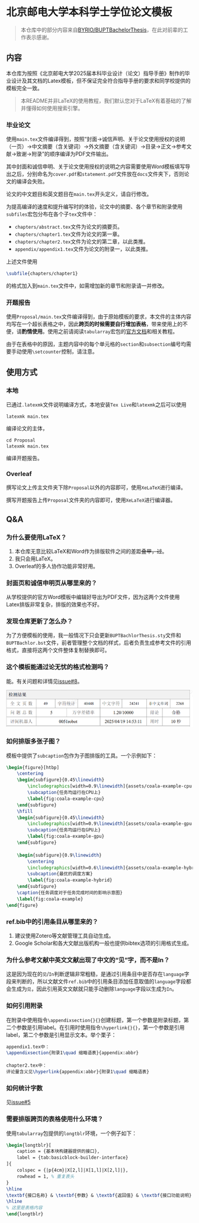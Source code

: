 # 北京邮电大学本科学士学位论文模板

> 本仓库中的部分内容来自[BYRIO/BUPTBachelorThesis](https://github.com/BYRIO/BUPTBachelorThesis)，在此对前辈的工作表示感谢。

## 内容

本仓库为按照《北京邮电大学2025届本科毕业设计（论文）指导手册》制作的毕业设计及其文档的Latex模板，但不保证完全符合指导手册的要求和同学校提供的模板完全一致。

> 本README并非LaTeX的使用教程，我们默认您对于LaTeX有着基础的了解并懂得如何使用搜索引擎。

### 毕业论文

使用`main.tex`文件编译得到，按照“封面→诚信声明、关于论文使用授权的说明（一页）→中文摘要（含关键词）→外文摘要（含关键词）→目录→正文→参考文献→致谢→附录”的顺序编译为PDF文件输出。

其中封面和诚信申明、关于论文使用授权的说明之内容需要使用Word模板填写导出之后，分别命名为`cover.pdf`和`statement.pdf`文件放在`docs`文件夹下，否则论文的编译会失败。

论文的中文题目和英文题目在`main.tex`开头定义，请自行修改。

为提高编译的速度和提升编写时的体验，论文中的摘要、各个章节和附录使用`subfiles`宏包分布在各个子`tex`文件中：

- `chapters/abstract.tex`文件为论文的摘要页。
- `chapters/chapter1.tex`文件为论文的第一章。
- `chapters/chapter2.tex`文件为论文的第二章，以此类推。
- `appendix/appendix1.tex`文件为论文的附录一，以此类推。

上述文件使用

```latex
\subfile{chapters/chapter1}
```

的格式加入到`main.tex`文件中，如需增加新的章节和附录请一并修改。

### 开题报告

使用`Proposal/main.tex`文件编译得到，由于原始模板的要求，本文件的主体内容均写在一个超长表格之中，因此**跨页的时候需要自行增加表格**，带来使用上的不便，请**酌情使用**。使用之前请阅读`tabularray`宏包的[官方文档](http://mirrors.ctan.org/macros/latex/contrib/tabularray/tabularray.pdf)和相关教程。

由于在表格中的原因，主题内容中的每个单元格的`section`和`subsection`编号均需要手动使用`\setcounter`控制，请注意。

## 使用方式

### 本地

已通过`.latexmk`文件说明编译方式，本地安装`Tex Live`和`latexmk`之后可以使用

```shell
latexmk main.tex
```

编译论文的主体，

```shell
cd Proposal
latexmk main.tex
```

编译开题报告。

### Overleaf

撰写论文上传主文件夹下除`Proposal`以外的内容即可，使用`XeLaTeX`进行编译。

撰写开题报告上传`Proposal`文件夹的内容即可，使用`XeLaTeX`进行编译器。

## Q&A

### 为什么要使用LaTeX？

1. 本仓库无意比较LaTeX和Word作为排版软件之间的差距~~叠甲，过~~。
2. 我只会用LaTeX。
3. Overleaf的多人协作功能非常好用。

### 封面页和诚信申明页从哪里来的？

从学校提供的官方Word模板中编辑好导出为PDF文件，因为这两个文件使用Latex排版非常复杂，排版的效果也不好。

### 发现仓库更新了怎么办？

为了方便模板的使用，我一般情况下只会更新`BUPTBachlorThesis.sty`文件和`BUPTBachlor.bst`文件，前者管理整个文档的样式，后者负责生成参考文件的引用格式，直接将这两个文件整体复制替换即可。

### 这个模板能通过论无忧的格式检测吗？

能。有关问题和详情见[issue#8](https://github.com/jackfiled/BUPTBachelorThesis/issues/8)。

![](./assets/lun51.png)

### 如何排版多张子图？

模板中提供了`subcaption`包作为子图排版的工具。一个示例如下：

```latex
\begin{figure}[htbp]
    \centering
    \begin{subfigure}{0.45\linewidth}
        \includegraphics[width=0.9\linewidth]{assets/coala-example-cpu.png}
        \subcaption{任务均运行在CPU上}
        \label{fig:coala-example-cpu}
    \end{subfigure}
    \hfill
    \begin{subfigure}{0.45\linewidth}
        \includegraphics[width=0.9\linewidth]{assets/coala-example-gpu.png}
        \subcaption{任务均运行在GPU上}
        \label{fig:coala-example-gpu}
    \end{subfigure}
    
    \begin{subfigure}{0.9\linewidth}
        \centering
        \includegraphics[width=0.6\linewidth]{assets/coala-example-hybrid.png}
        \subcaption{最优的调度方案}
        \label{fig:coala-example-hybrid}
    \end{subfigure}
    \caption{任务调度对于任务完成时间的影响示意图}
    \label{fig:coala-example}
\end{figure}
```

### ref.bib中的引用条目从哪里来的？

1. 建议使用Zotero等文献管理工具自动生成。
2. Google Scholar和各大文献出版机构一般也提供bibtex选项的引用格式生成。

### 为什么参考文献中英文文献出现了中文的“见”字，而不是In？

这是因为现在的`见`/`In`判断逻辑非常粗糙，是通过引用条目中是否存在`language`字段来判断的，所以文献文件`ref.bib`中的引用条目添加任意取值的`language`字段都会生成为`见`，因此引用英文文献就只能手动删除`language`字段以生成为`In`。

### 如何引用附录

在附录中使用指令`\appendixsection{}{}`创建标题，第一个参数是附录标题，第二个参数是引用label。在引用时使用指令`\hyperlink{}{}`，第一个参数是引用label，第二个参数是引用显示文本。举个栗子：

```latex
appendix1.tex中：
\appendixsection{附录1\quad 缩略语表}{appendix:abbr}

chapter2.tex中：
评论量含义见\hyperlink{appendix:abbr}{附录1\quad 缩略语表}
```

### 如何统计字数

见[issue#5](https://github.com/jackfiled/BUPTBachelorThesis/issues/5#issue-2992316613)

### 需要排版跨页的表格使用什么环境？

使用`tabularray`包提供的`longtblr`环境，一个例子如下：

```latex
\begin{longtblr}[
    caption = {基本块构建器提供的接口},
    label = {tab:basicblock-builder-interface}
]{
    colspec = {|p{4cm}|X[2,l]|X[1,l]|X[2,l]|},
    rowhead = 1, % 重复表头
}
\hline
\textbf{接口名称} & \textbf{参数} & \textbf{返回值} & \textbf{接口功能说明} \\
\hline
% 这里是表格内容
\end{longtblr}
```